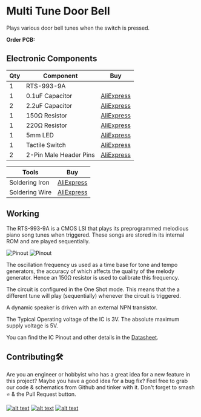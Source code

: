 # Multi Tune Door Bell
Plays various door bell tunes when the switch is pressed.

**Order PCB:**

## Electronic Components
| Qty | Component | Buy |
| ------------- | ------------- | ------------- |
| 1 | RTS-993-9A | |
| 1 | 0.1uF Capacitor |[AliExpress](http://s.click.aliexpress.com/e/caqaUnR6) |
| 2 | 2.2uF Capacitor |[AliExpress](http://s.click.aliexpress.com/e/cA7mDeTO) |
| 1 | 150Ω Resistor |[AliExpress](http://s.click.aliexpress.com/e/bh4eqrQs) |
| 1 | 220Ω Resistor |[AliExpress](http://s.click.aliexpress.com/e/bh4eqrQs) |
| 1 | 5mm LED |[AliExpress](http://s.click.aliexpress.com/e/wuFpLXS) |
| 1 | Tactile Switch |[AliExpress](http://s.click.aliexpress.com/e/cdyxvl3i) |
| 2 | 2-Pin Male Header Pins |[AliExpress](http://s.click.aliexpress.com/e/bIN5SJXw) |

|Tools|Buy|
|--|--|
|Soldering Iron|[AliExpress](http://s.click.aliexpress.com/e/E83bSJI) |
|Soldering Wire|[AliExpress](http://s.click.aliexpress.com/e/PdhB0nm) |

## Working
The RTS-993-9A is a CMOS LSI that plays its preprogrammed melodious piano song tunes when triggered. These songs are stored in its internal ROM and are played sequentially.

![Pinout](https://github.com/jonathanrjpereira/Multi-Tune-Door-Bell/blob/master/img/pinout.png)
![Pinout](https://github.com/jonathanrjpereira/Multi-Tune-Door-Bell/blob/master/img/pindescription.png)

The oscillation frequency us used as a time base for tone and tempo generators, the accuracy of which affects the quality of the melody generator. Hence an 150Ω resistor is used to calibrate this frequency.

The circuit is configured in the One Shot mode. This means that the a different tune will play (sequentially) whenever the circuit is triggered.

A dynamic speaker is driven with an external NPN transistor.

The Typical Operating voltage of the IC is 3V. The absolute maximum supply voltage is 5V.

You can find the IC Pinout and other details in the [Datasheet](http://www.aplusindia.net/aplusindia_data/productfiles/1442297344579_pdf.pdf).

## Contributing🛠
Are you an engineer or hobbyist who has a great idea for a new feature in this project? Maybe you have a good idea for a bug fix? Feel free to grab our code & schematics from Github and tinker with it. Don't forget to smash ⭐️ & the Pull Request button.

[![alt text][1.1]][1] [![alt text][2.1]][2] [![alt text][3.1]][3]

[1.1]: https://github.com/jonathanrjpereira/Social-Media-README/blob/master/youtube.png (YouTube)
[2.1]: https://github.com/jonathanrjpereira/Social-Media-README/blob/master/instagram.png (Instagram)
[3.1]: https://github.com/jonathanrjpereira/Social-Media-README/blob/master/github.png (GitHub)

[1]: https://www.youtube.com/channel/UCRW-41O1vy98KKgJRQoYzdg
[2]: https://www.instagram.com/electroguruji/
[3]: https://github.com/jonathanrjpereira

